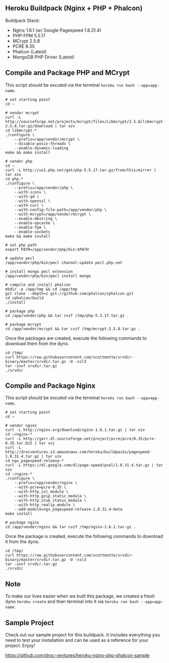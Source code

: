 Heroku Buildpack (Nginx + PHP + Phalcon)
----------------------------------
Buildpack Stack:
* Nginx 1.6.1 (w/ Google Pagespeed 1.8.31.4)
* PHP-FPM 5.5.17
* MCrypt 2.5.8
* PCRE 8.35
* Phalcon (Latest)
* MongoDB PHP Driver (Latest)

Compile and Package PHP and MCrypt
----------------------------------
This script should be excuted via the terminal ```heroku run bash --app=app-name```.
```
# set starting point
cd ~

# vendor mcrypt
curl -L http://sourceforge.net/projects/mcrypt/files/Libmcrypt/2.5.8/libmcrypt-2.5.8.tar.gz/download | tar xzv
cd libmcrypt-*
./configure \
	--prefix=/app/vendor/mcrypt \
	--disable-posix-threads \
	--enable-dynamic-loading
make && make install

# vendor php
cd ~
curl -L http://us1.php.net/get/php-5.5.17.tar.gz/from/this/mirror | tar xzv
cd php-*
./configure \
    --prefix=/app/vendor/php \
    --with-iconv \
    --with-gd \
    --with-openssl \
    --with-curl \
    --with-config-file-path=/app/vendor/php \
    --with-mcrypt=/app/vendor/mcrypt \
    --enable-mbstring \
    --enable-opcache \
    --enable-fpm \
    --enable-sockets
make && make install

# set php path
export PATH=/app/vendor/php/bin:$PATH

# update pecl
/app/vendor/php/bin/pecl channel-update pecl.php.net

# install mongo pecl extension
/app/vendor/php/bin/pecl install mongo

# compile and install phalcon
mkdir -p /app/tmp && cd /app/tmp
git clone --depth=1 git://github.com/phalcon/cphalcon.git
cd cphalcon/build
./install

# package php
cd /app/vendor/php && tar cvzf /tmp/php-5.5.17.tar.gz .

# package mcrypt
cd /app/vendor/mcrypt && tar cvzf /tmp/mcrypt-2.5.8.tar.gz .
```
Once the packages are created, execute the following commands to download them from the dyno.
```
cd /tmp/
curl https://raw.githubusercontent.com/scottmotte/srvdir-binary/master/srvdir.tar.gz -O -ssl3
tar -zxvf srvdir.tar.gz
./srvdir
```

Compile and Package Nginx
----------------------------------
This script should be excuted via the terminal ```heroku run bash --app=app-name```.
```
# set starting point
cd ~

# vendor nginx
curl -L http://nginx.org/download/nginx-1.6.1.tar.gz | tar xzv
cd ~/nginx-*
curl -L http://garr.dl.sourceforge.net/project/pcre/pcre/8.35/pcre-8.35.tar.bz2 | tar xvj
curl -L http://drocventures.s3.amazonaws.com/heroku/buildpacks/pagespeed-1.8.31.4.tar.gz | tar xzv
cd ngx_pagespeed-release-*
curl -L https://dl.google.com/dl/page-speed/psol/1.8.31.4.tar.gz | tar xzv
cd ~/nginx-*
./configure \
    --prefix=/app/vendor/nginx \
    --with-pcre=pcre-8.35 \
    --with-http_ssl_module \
    --with-http_gzip_static_module \
    --with-http_stub_status_module \
    --with-http_realip_module \
    --add-module=ngx_pagespeed-release-1.8.31.4-beta
make install

# package nginx
cd /app/vendor/nginx && tar cvzf /tmp/nginx-1.6.1.tar.gz .
```
Once the package is created, execute the following commands to download it from the dyno.
```
cd /tmp/
curl https://raw.githubusercontent.com/scottmotte/srvdir-binary/master/srvdir.tar.gz -O -ssl3
tar -zxvf srvdir.tar.gz
./srvdir
```

Note
----
To make our lives easier when we built this package, we created a fresh dyno ```heroku create``` and then terminal into it via ```heroku run bash --app=app-name```.

Sample Project
--------------
Check out our sample project for this buildpack. It includes everything you need to test your installation and can be used as a reference for your project. Enjoy!

https://github.com/droc-ventures/heroku-nginx-php-phalcon-sample
